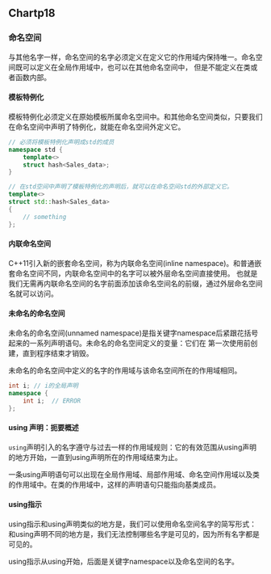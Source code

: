## Chartp18

### 命名空间
与其他名字一样，命名空间的名字必须定义在定义它的作用域内保持唯一。命名空间既可以定义在全局作用域中，也可以在其他命名空间中，
但是不能定义在类或者函数内部。

#### 模板特例化
模板特例化必须定义在原始模板所属命名空间中。和其他命名空间类似，只要我们在命名空间中声明了特例化，就能在命名空间外定义它。

```c++
// 必须将模板特例化声明成std的成员
namespace std {
	template<>
	struct hash<Sales_data>;
}

// 在std空间中声明了模板特例化的声明后，就可以在命名空间std的外部定义它。
template<>
struct std::hash<Sales_data>
{
	// something
};
```

#### 内联命名空间
C++11引入新的嵌套命名空间，称为内联命名空间(inline namespace)。和普通嵌套命名空间不同，内联命名空间中的名字可以被外层命名空间直接使用。
也就是我们无需再内联命名空间的名字前面添加该命名空间名的前缀，通过外层命名空间名就可以访问。

#### 未命名的命名空间
未命名的命名空间(unnamed namespace)是指关键字namespace后紧跟花括号起来的一系列声明语句。未命名的命名空间定义的变量：它们在
第一次使用前创建，直到程序结束才销毁。

未命名的命名空间中定义的名字的作用域与该命名空间所在的作用域相同。
```c++
int i; // i的全局声明
namespace {
	int i; 	// ERROR
};
```

#### using 声明：扼要概述
`using`声明引入的名字遵守与过去一样的作用域规则：它的有效范围从using声明的地方开始，一直到using声明所在的作用域结束为止。

一条using声明语句可以出现在全局作用域、局部作用域、命名空间作用域以及类的作用域中。在类的作用域中，这样的声明语句只能指向基类成员。

#### using指示
using指示和using声明类似的地方是，我们可以使用命名空间名字的简写形式：和using声明不同的地方是，我们无法控制哪些名字是可见的，因为所有名字都是可见的。


using指示从using开始，后面是关键字namespace以及命名空间的名字。
